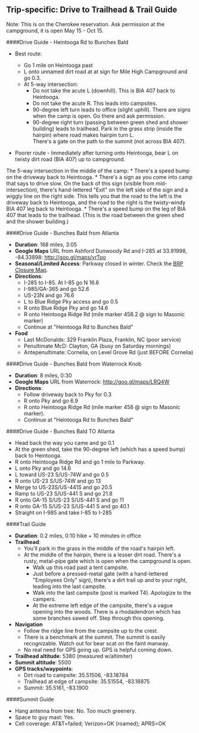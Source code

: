 Trip-specific: Drive to Trailhead & Trail Guide
--------------------------------------------------------

Note: This is on the Cherokee reservation.  Ask permission at the campground, it is open May 15 - Oct 15.

####Drive Guide - Heintooga Rd to Bunches Bald

* Best route:
    * Go 1 mile on Heintooga past
    * L onto unnamed dirt road at at sign for Mile High Campground and go 0.3.
    * At 5-way intersection:
        * Do not take the acute L (downhill).  This is BIA 407 back to Heintooga.
        * Do not take the acute R.  This leads into campsites.
        * 90-degree left turn leads to office (slight uphill).  There are signs when the camp is open. Go there and ask permission.
        * 90-degree right turn (passing between green shed and shower building) leads to trailhead.  Park in the grass strip (inside the hairpin) where road makes hairpin turn L.  
      There's a gate on the path to the summit (not across BIA 407).

* Poorer route - Immediately after turning onto Heintooga, bear L on twisty dirt road (BIA 407) up to campground.

The 5-way intersection in the middle of the camp:
    * There's a speed bump on the driveway back to Heintooga.
        * There's a sign as you come into camp that says to drive slow.  On the back of this sign (visible from mid-intersection), there's hand-lettered "Exit" on the left side of the sign and a wiggly line on the right side.  This tells you that the road to the left is the driveway back to Heintooga, and the road to the right is the twisty-windy BIA 407 leg back to Heintooga.
    * There's a speed bump on the leg of BIA 407 that leads to the trailhead.  (This is the road between the green shed and the shower building.)

####Drive Guide - Bunches Bald from Atlanta

* **Duration**: 168 miles, 3:05
* **Google Maps** URL from Ashford Dunwoody Rd and I-285 at 33.91998, -84.33898: http://goo.gl/maps/yrTpo
* **Seasonal/Limited Access**: Parkway closed in winter.  Check the [BRP Closure Map](http://www.nps.gov/maps/blri/road-closures/).
* **Directions**:
    * I-285 to I-85. At I-85 go N 16.6
    * I-985/GA-365 and go 52.6
    * US-23N and go 76.6
    * L to Blue Ridge Pky access and go 0.5
    * R onto Blue Ridge Pky and go 14.6
    * R onto Heintooga Ridge Rd (mile marker 458.2 @ sign to Masonic marker)
    * Continue at "Heintooga Rd to Bunches Bald"    
* **Food**
    * Last McDonalds: 329 Franklin Plaza, Franklin, NC (poor service)
    * Penultimate McD: Clayton, GA (busy on Saturday mornings)
    * Antepenultimate: Cornelia, on Level Grove Rd (just BEFORE Cornelia)

####Drive Guide - Bunches Bald from Waterrock Knob

* **Duration**: 8 miles, 0:30
* **Google Maps** URL from Waterrock: http://goo.gl/maps/LRQ4W 
* **Directions**:
    * Follow driveway back to Pky for 0.3
    * R onto Pky and go 6.9
    * R onto Heintooga Ridge Rd (mile marker 458 @ sign to Masonic marker).
    * Continue at "Heintooga Rd to Bunches Bald"
        
####Drive Guide - Bunches Bald TO Atlanta

* Head back the way you came and go 0.1
* At the green shed, take the 90-degree left (which has a speed bump) back to Heintooga.
* R onto Heintooga Ridge Rd and go 1 mile to Parkway.
* L onto Pky and go 14.6
* L toward US-23 S/US-74W and go 0.5
* R onto US-23 S/US-74W and go 13
* Merge to US-23S/US-441S and go 20.5
* Ramp to US-23 S/US-441 S and go 21.8
* R onto GA-15 S/US-23 S/US-441 S and go 11
* R onto GA-15 S/US-23 S/US-441 S and go 40.1
* Straight on I-985 and take I-85 to I-285

####Trail Guide

* **Duration**: 0.2 miles, 0:10 hike + 10 minutes in office
* **Trailhead**:
    * You'll park in the grass in the middle of the road's hairpin left.
    * At the middle of the hairpin, there is a lesser dirt road.  There's a rusty, metal-pipe gate which is open when the campground is open.
        * Walk up this road past a tent campsite.
        * Just before a pressed-metal gate (with a hand-lettered "Employees Only" sign), there's a dirt trail up and to your right, leading into the last campsite.
        * Walk into the last campsite (post is marked T4).  Apologize to the campers.
        * At the extreme left edge of the campsite, there's a vague opening into the woods.  There is a rhodadendron which has some branches sawed off.  Step through this opening.
* **Navigation**
    * Follow the ridge line from the campsite up to the crest.
    * There is a benchmark at the summit.  The summit is easily recognizable.  Watch out for bear scat on the faint manway.
    * No real need for GPS going up.  GPS is helpful coming down.
* **Trailhead altitude**: 5380 (measured w/altimiter)
* **Summit altitude**: 5500
* **GPS tracks/waypoints**:
    * Dirt road to campsite: 35.51506, -83.18784
    * Trailhead at edge of campsite: 35.51554, -83.18875
    * Summit: 35.5161, -83.1900

####Summit Guide

* Hang antenna from tree: No.  Too much greenery.
* Space to guy mast: Yes.
* Cell coverage: AT&T=failed; Verizon=OK (roamed); APRS=OK